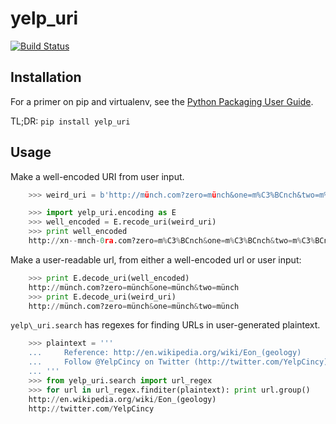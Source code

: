 # yelp\_uri

[![Build Status](https://travis-ci.org/Yelp/yelp_uri.svg)](https://travis-ci.org/Yelp/yelp\_uri)


## Installation

For a primer on pip and virtualenv, see the [Python Packaging User Guide](https://python-packaging-user-guide.readthedocs.org/en/latest/tutorial.html).

TL;DR: `pip install yelp_uri`


## Usage

Make a well-encoded URI from user input.

```python
    >>> weird_uri = b'http://münch.com?zero=münch&one=m%C3%BCnch&two=m%FCnch'

    >>> import yelp_uri.encoding as E
    >>> well_encoded = E.recode_uri(weird_uri)
    >>> print well_encoded
    http://xn--mnch-0ra.com?zero=m%C3%BCnch&one=m%C3%BCnch&two=m%C3%BCnch

```

Make a user-readable url, from either a well-encoded url or user input:

```python
    >>> print E.decode_uri(well_encoded)
    http://münch.com?zero=münch&one=münch&two=münch
    >>> print E.decode_uri(weird_uri)
    http://münch.com?zero=münch&one=münch&two=münch

```



`yelp\_uri.search` has regexes for finding URLs in user-generated plaintext.

```python
    >>> plaintext = '''
    ...     Reference: http://en.wikipedia.org/wiki/Eon_(geology)
    ...     Follow @YelpCincy on Twitter (http://twitter.com/YelpCincy)
    ... '''
    >>> from yelp_uri.search import url_regex
    >>> for url in url_regex.finditer(plaintext): print url.group()
    http://en.wikipedia.org/wiki/Eon_(geology)
    http://twitter.com/YelpCincy

```
